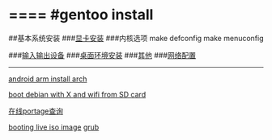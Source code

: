 ====
#gentoo install
====
##基本系统安装
###[显卡安装](https://wiki.gentoo.org/wiki/Intel)
###内核选项
    make defconfig
    make menuconfig

###[输入输出设备](https://wiki.gentoo.org/wiki/Synaptics)
###[桌面环境安装](https://wiki.gentoo.org/wiki/Evdev)
###[其他](https://wiki.gentoo.org/wiki/X_server)
###[网络配置](https://wiki.gentoo.org/wiki/NetworkManager)

----
[android arm install arch](http://archlinuxarm.org/forum/viewtopic.php?f=27&t=1361&start=40)

[boot debian with X and wifi from SD card](http://forum.xda-developers.com/showthread.php?t=631389)

[在线portage查询](http://www.portagefilelist.de/site/query)

[booting live iso image](http://askubuntu.com/questions/141940/how-to-boot-live-iso-images)
[grub](https://wiki.archlinux.org/index.php/GRUB_(%E7%AE%80%E4%BD%93%E4%B8%AD%E6%96%87))

